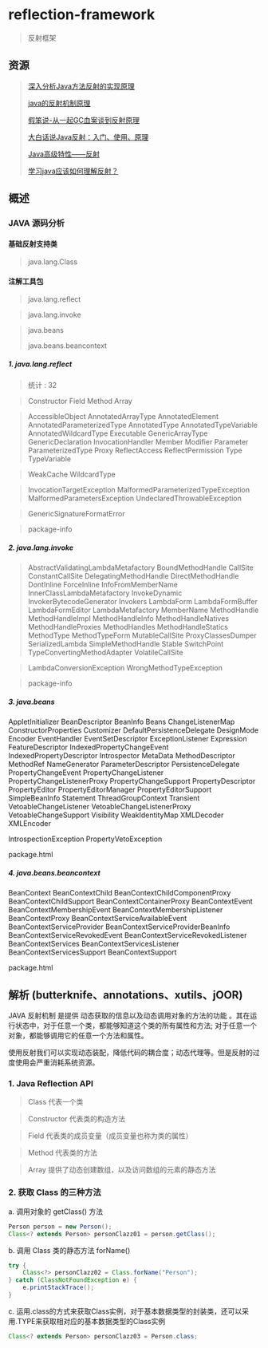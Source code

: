 # reflection-framework

> 反射框架

## 资源

> [深入分析Java方法反射的实现原理](https://www.jianshu.com/p/3ea4a6b57f87)
>
> [java的反射机制原理](https://www.cnblogs.com/hongxinlaoking/p/4684652.html)
>
> [假笨说-从一起GC血案谈到反射原理](https://mp.weixin.qq.com/s/5H6UHcP6kvR2X5hTj_SBjA)
>
> [大白话说Java反射：入门、使用、原理](https://www.cnblogs.com/chanshuyi/p/head_first_of_reflection.html)
>
> [Java高级特性——反射](https://www.jianshu.com/p/9be58ee20dee)
>
> [学习java应该如何理解反射？](https://www.zhihu.com/question/24304289)

## 概述

### JAVA 源码分析

#### 基础反射支持类

> java.lang.Class

#### 注解工具包

> java.lang.reflect

> java.lang.invoke

> java.beans
>
>   java.beans.beancontext

##### 1. java.lang.reflect

> 统计 : 32

> Constructor
> Field
> Method
> Array

> AccessibleObject
> AnnotatedArrayType
> AnnotatedElement
> AnnotatedParameterizedType
> AnnotatedType
> AnnotatedTypeVariable
> AnnotatedWildcardType
> Executable
> GenericArrayType
> GenericDeclaration
> InvocationHandler
> Member
> Modifier
> Parameter
> ParameterizedType
> Proxy
> ReflectAccess
> ReflectPermission
> Type
> TypeVariable

> WeakCache
> WildcardType

> InvocationTargetException
> MalformedParameterizedTypeException
> MalformedParametersException
> UndeclaredThrowableException

> GenericSignatureFormatError

> package-info

##### 2. java.lang.invoke

> AbstractValidatingLambdaMetafactory
> BoundMethodHandle
> CallSite
> ConstantCallSite
> DelegatingMethodHandle
> DirectMethodHandle
> DontInline
> ForceInline
> InfoFromMemberName
> InnerClassLambdaMetafactory
> InvokeDynamic
> InvokerBytecodeGenerator
> Invokers
> LambdaForm
> LambdaFormBuffer
> LambdaFormEditor
> LambdaMetafactory
> MemberName
> MethodHandle
> MethodHandleImpl
> MethodHandleInfo
> MethodHandleNatives
> MethodHandleProxies
> MethodHandles
> MethodHandleStatics
> MethodType
> MethodTypeForm
> MutableCallSite
> ProxyClassesDumper
> SerializedLambda
> SimpleMethodHandle
> Stable
> SwitchPoint
> TypeConvertingMethodAdapter
> VolatileCallSite

> LambdaConversionException
> WrongMethodTypeException

> package-info


##### 3. java.beans

AppletInitializer
BeanDescriptor
BeanInfo
Beans
ChangeListenerMap
ConstructorProperties
Customizer
DefaultPersistenceDelegate
DesignMode
Encoder
EventHandler
EventSetDescriptor
ExceptionListener
Expression
FeatureDescriptor
IndexedPropertyChangeEvent
IndexedPropertyDescriptor
Introspector
MetaData
MethodDescriptor
MethodRef
NameGenerator
ParameterDescriptor
PersistenceDelegate
PropertyChangeEvent
PropertyChangeListener
PropertyChangeListenerProxy
PropertyChangeSupport
PropertyDescriptor
PropertyEditor
PropertyEditorManager
PropertyEditorSupport
SimpleBeanInfo
Statement
ThreadGroupContext
Transient
VetoableChangeListener
VetoableChangeListenerProxy
VetoableChangeSupport
Visibility
WeakIdentityMap
XMLDecoder
XMLEncoder

IntrospectionException
PropertyVetoException

package.html

##### 4. java.beans.beancontext

BeanContext
BeanContextChild
BeanContextChildComponentProxy
BeanContextChildSupport
BeanContextContainerProxy
BeanContextEvent
BeanContextMembershipEvent
BeanContextMembershipListener
BeanContextProxy
BeanContextServiceAvailableEvent
BeanContextServiceProvider
BeanContextServiceProviderBeanInfo
BeanContextServiceRevokedEvent
BeanContextServiceRevokedListener
BeanContextServices
BeanContextServicesListener
BeanContextServicesSupport
BeanContextSupport

package.html


## 解析 (butterknife、annotations、xutils、jOOR)

JAVA 反射机制 是提供 动态获取的信息以及动态调用对象的方法的功能 。其在运行状态中，对于任意一个类，都能够知道这个类的所有属性和方法; 对于任意一个对象，都能够调用它的任意一个方法和属性。

使用反射我们可以实现动态装配，降低代码的耦合度；动态代理等。但是反射的过度使用会严重消耗系统资源。

### 1. Java Reflection API

> Class       代表一个类

> Constructor 代表类的构造方法

> Field       代表类的成员变量（成员变量也称为类的属性）

> Method      代表类的方法

> Array       提供了动态创建数组，以及访问数组的元素的静态方法

### 2. 获取 Class 的三种方法

a. 调用对象的 getClass() 方法

```java
Person person = new Person();
Class<? extends Person> personClazz01 = person.getClass();
```

b. 调用 Class 类的静态方法 forName()

```java
try {
    Class<?> personClazz02 = Class.forName("Person");
} catch (ClassNotFoundException e) {
    e.printStackTrace();
}
```

c. 运用.class的方式来获取Class实例，对于基本数据类型的封装类，还可以采用.TYPE来获取相对应的基本数据类型的Class实例

```java
Class<? extends Person> personClazz03 = Person.class;
```
